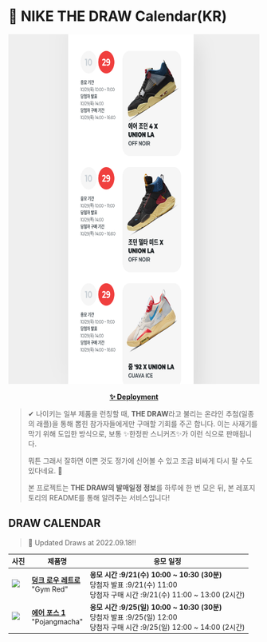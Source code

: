 # 👟 NIKE THE DRAW Calendar(KR)

<div align="center">
  <a href="https://junhoyeo.github.io/NIKE-THE-DRAW-Calendar/">
    <img src="./docs/images/preview.png" alt="Preview image of deployed application" height="700px" width="700px" />
  </a>
</div>

<p align="center">
  <a href="https://junhoyeo.github.io/NIKE-THE-DRAW-Calendar/">
    <strong>✨ Deployment</strong>
  </a>
</p>

> ✔ 나이키는 일부 제품을 런칭할 때, **THE DRAW**라고 불리는 온라인 추첨(일종의 래플)을 통해 뽑힌 참가자들에게만 구매할 기회를 주곤 합니다. 이는 사재기를 막기 위해 도입한 방식으로, 보통 ✨한정판 스니커즈✨가 이런 식으로 판매됩니다.
>
> 뭐튼 그래서 잘하면 이쁜 것도 정가에 신어볼 수 있고 조금 비싸게 다시 팔 수도 있다네요. 🤭
>
> 본 프로젝트는 **THE DRAW의 발매일정 정보**를 하루에 한 번 모은 뒤, 본 레포지토리의 README를 통해 알려주는 서비스입니다!

## DRAW CALENDAR

<!-- DRAW CALENDAR: START -->

> 👟 Updated Draws at 2022.09.18‼️

| 사진 | 제품명 | 응모 일정 |
| --- | ---- | ------- |
| <img src="https://static-breeze.nike.co.kr/kr/ko_kr/cmsstatic/product/DD1391-602/3b173982-dbee-4f56-92f1-26a5411319d8_primary.jpg?snkrBrowse" width="256" /> | <a href="https://www.nike.com/kr/launch/t/men/fw/nike-sportswear/DD1391-602/BjF978/nike-dunk-low-retro"><strong>덩크 로우 레트로</strong><br /></a> "Gym Red" | <strong>응모 시간 :9/21(수) 10:00 ~ 10:30 (30분)</strong><br />당첨자 발표 :9/21(수) 11:00<br />당첨자 구매 시간 :9/21(수) 11:00 ~ 13:00 (2시간) |
| <img src="https://static-breeze.nike.co.kr/kr/ko_kr/cmsstatic/product/04ee34d4-df9a-4fc2-b22d-92c15c1a1eeb_primary.jpg?snkrBrowse" width="256" /> | <a href="https://www.nike.com/kr/launch/t/men/fw/nike-sportswear/DX3141-861/7rN8T1h1S9cg/air-force-1-07-lv8"><strong>에어 포스 1</strong><br /></a> "Pojangmacha" | <strong>응모 시간 :9/25(일) 10:00 ~ 10:30 (30분)</strong><br />당첨자 발표 :9/25(일) 12:00<br />당첨자 구매 시간 :9/25(일) 12:00 ~ 14:00 (2시간) |

<!-- DRAW CALENDAR: END -->
